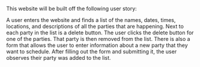 This website will be built off the following user story:

A user enters the website and finds a list of the names, dates, times, locations, and descriptions of all the parties that are happening. Next to each party in the list is a delete button. The user clicks the delete button for one of the parties. That party is then removed from the list. There is also a form that allows the user to enter information about a new party that they want to schedule. After filling out the form and submitting it, the user observes their party was added to the list.
